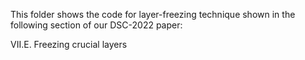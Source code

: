 This folder shows the code for layer-freezing technique shown in the following section of our DSC-2022 paper:

VII.E. Freezing crucial layers
